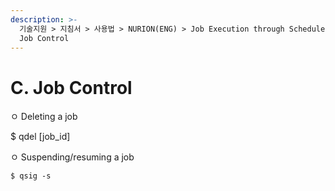 ```yaml
---
description: >-
  기술지원 > 지침서 > 사용법 > NURION(ENG) > Job Execution through Scheduler (PBS) > C.
  Job Control
---
```


# C. Job Control

ㅇ Deleting a job

$ qdel \[job\_id]

&#x20;

ㅇ Suspending/resuming a job

```
$ qsig -s 
```
